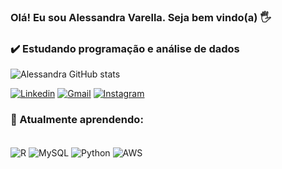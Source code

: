 
### Olá! Eu sou Alessandra Varella. Seja bem vindo(a) 🖐️ 

### ✔️  Estudando programação e análise de dados


![Alessandra GitHub stats](https://github-readme-stats.vercel.app/api?username=ale-varella&show_icons=true&theme=tokyonight)

[![Linkedin](https://img.shields.io/badge/LinkedIn-0077B5?style=for-the-badge&logo=linkedin&logoColor=white)](https://www.linkedin.com/in/alessandra-varella)
[![Gmail](https://img.shields.io/badge/Gmail-D14836?style=for-the-badge&logo=gmail&logoColor=white)](levarella91@gmail.com)
[![Instagram](https://img.shields.io/badge/Instagram-E4405F?style=for-the-badge&logo=instagram&logoColor=white)](https://www.instagram.com/varellaalessandra)

### 🌱 Atualmente aprendendo:

<div style="display: inline_block"><br/>
<img align="center" alt="R" src="https://img.shields.io/badge/R-276DC3?style=for-the-badge&logo=r&logoColor=white" />
<img align="center" alt="MySQL" src="https://img.shields.io/badge/MySQL-00000F?style=for-the-badge&logo=mysql&logoColor=white" />
<img align="center" alt="Python" src="https://img.shields.io/badge/Python-14354C?style=for-the-badge&logo=python&logoColor=white" />
<img align="center" alt="AWS" src="https://img.shields.io/badge/Amazon_AWS-232F3E?style=for-the-badge&logo=amazon-aws&logoColor=white" />
</div>
